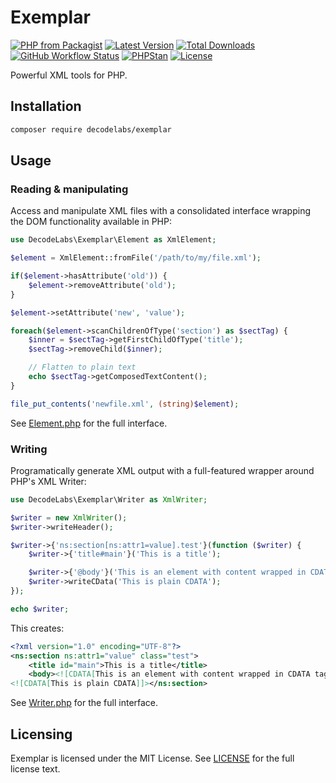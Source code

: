 # Exemplar

[![PHP from Packagist](https://img.shields.io/packagist/php-v/decodelabs/exemplar?style=flat)](https://packagist.org/packages/decodelabs/exemplar)
[![Latest Version](https://img.shields.io/packagist/v/decodelabs/exemplar.svg?style=flat)](https://packagist.org/packages/decodelabs/exemplar)
[![Total Downloads](https://img.shields.io/packagist/dt/decodelabs/exemplar.svg?style=flat)](https://packagist.org/packages/decodelabs/exemplar)
[![GitHub Workflow Status](https://img.shields.io/github/workflow/status/decodelabs/exemplar/PHP%20Composer)](https://github.com/decodelabs/exemplar/actions/workflows/php.yml)
[![PHPStan](https://img.shields.io/badge/PHPStan-enabled-44CC11.svg?longCache=true&style=flat)](https://github.com/phpstan/phpstan)
[![License](https://img.shields.io/packagist/l/decodelabs/exemplar?style=flat)](https://packagist.org/packages/decodelabs/exemplar)

Powerful XML tools for PHP.


## Installation

```bash
composer require decodelabs/exemplar
```

## Usage

### Reading & manipulating

Access and manipulate XML files with a consolidated interface wrapping the DOM functionality available in PHP:

```php
use DecodeLabs\Exemplar\Element as XmlElement;

$element = XmlElement::fromFile('/path/to/my/file.xml');

if($element->hasAttribute('old')) {
    $element->removeAttribute('old');
}

$element->setAttribute('new', 'value');

foreach($element->scanChildrenOfType('section') as $sectTag) {
    $inner = $sectTag->getFirstChildOfType('title');
    $sectTag->removeChild($inner);

    // Flatten to plain text
    echo $sectTag->getComposedTextContent();
}

file_put_contents('newfile.xml', (string)$element);
```

See [Element.php](./src/Element.php) for the full interface.


### Writing

Programatically generate XML output with a full-featured wrapper around PHP's XML Writer:

```php
use DecodeLabs\Exemplar\Writer as XmlWriter;

$writer = new XmlWriter();
$writer->writeHeader();

$writer->{'ns:section[ns:attr1=value].test'}(function ($writer) {
    $writer->{'title#main'}('This is a title');

    $writer->{'@body'}('This is an element with content wrapped in CDATA tags.');
    $writer->writeCData('This is plain CDATA');
});

echo $writer;
```

This creates:

```xml
<?xml version="1.0" encoding="UTF-8"?>
<ns:section ns:attr1="value" class="test">
    <title id="main">This is a title</title>
    <body><![CDATA[This is an element with content wrapped in CDATA tags.]]></body>
<![CDATA[This is plain CDATA]]></ns:section>
```

See [Writer.php](./src/Writer.php) for the full interface.


## Licensing
Exemplar is licensed under the MIT License. See [LICENSE](./LICENSE) for the full license text.
